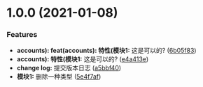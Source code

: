# 1.0.0 (2021-01-08)


### Features

* **accounts): feat(accounts): 特性(模块1:** 这是可以的? ([6b05f83](https://github.com/huandhu/Commitizen/commit/6b05f8367b0721a2f1f02ac884f135ff5c2dd210))
* **accounts): 特性(模块1:** 这是可以的? ([e4a413e](https://github.com/huandhu/Commitizen/commit/e4a413e4f21fd1afaa1816c1ce5ab6a2cefd7ba4))
* **change log:** 提交版本日志 ([a5bbf40](https://github.com/huandhu/Commitizen/commit/a5bbf40ae4f5eeba924d25bb79fc61563423f1d1))
* **模块1:** 删除一种类型 ([5e4f7af](https://github.com/huandhu/Commitizen/commit/5e4f7aff9fb1da89e1d4a5ae2e030aa329e528c4))



